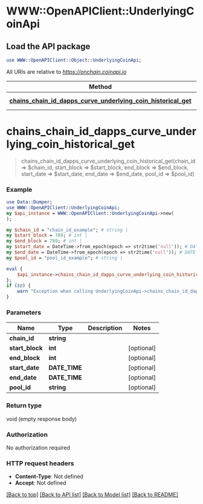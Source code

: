 # WWW::OpenAPIClient::UnderlyingCoinApi

## Load the API package
```perl
use WWW::OpenAPIClient::Object::UnderlyingCoinApi;
```

All URIs are relative to *https://onchain.coinapi.io*

Method | HTTP request | Description
------------- | ------------- | -------------
[**chains_chain_id_dapps_curve_underlying_coin_historical_get**](UnderlyingCoinApi.md#chains_chain_id_dapps_curve_underlying_coin_historical_get) | **GET** /chains/{chain_id}/dapps/curve/underlyingCoin/historical | 


# **chains_chain_id_dapps_curve_underlying_coin_historical_get**
> chains_chain_id_dapps_curve_underlying_coin_historical_get(chain_id => $chain_id, start_block => $start_block, end_block => $end_block, start_date => $start_date, end_date => $end_date, pool_id => $pool_id)



### Example
```perl
use Data::Dumper;
use WWW::OpenAPIClient::UnderlyingCoinApi;
my $api_instance = WWW::OpenAPIClient::UnderlyingCoinApi->new(
);

my $chain_id = "chain_id_example"; # string | 
my $start_block = 789; # int | 
my $end_block = 789; # int | 
my $start_date = DateTime->from_epoch(epoch => str2time('null')); # DATE_TIME | 
my $end_date = DateTime->from_epoch(epoch => str2time('null')); # DATE_TIME | 
my $pool_id = "pool_id_example"; # string | 

eval {
    $api_instance->chains_chain_id_dapps_curve_underlying_coin_historical_get(chain_id => $chain_id, start_block => $start_block, end_block => $end_block, start_date => $start_date, end_date => $end_date, pool_id => $pool_id);
};
if ($@) {
    warn "Exception when calling UnderlyingCoinApi->chains_chain_id_dapps_curve_underlying_coin_historical_get: $@\n";
}
```

### Parameters

Name | Type | Description  | Notes
------------- | ------------- | ------------- | -------------
 **chain_id** | **string**|  | 
 **start_block** | **int**|  | [optional] 
 **end_block** | **int**|  | [optional] 
 **start_date** | **DATE_TIME**|  | [optional] 
 **end_date** | **DATE_TIME**|  | [optional] 
 **pool_id** | **string**|  | [optional] 

### Return type

void (empty response body)

### Authorization

No authorization required

### HTTP request headers

 - **Content-Type**: Not defined
 - **Accept**: Not defined

[[Back to top]](#) [[Back to API list]](../README.md#documentation-for-api-endpoints) [[Back to Model list]](../README.md#documentation-for-models) [[Back to README]](../README.md)


